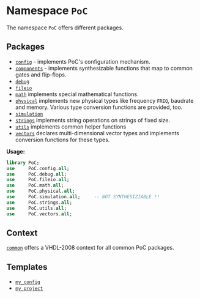 # Namespace `PoC`

The namespace `PoC` offers different packages.

## Packages

 -  [`config`][config] - implements PoC's configuration mechanism.
 -  [`components`][components] - implements synthesizable functions
    that map to common gates and flip-flops.
 -  [`debug`][debug]
 -  [`fileio`][fileio]
 -  [`math`][math] implements special mathematical functions.
 -  [`physical`][physical] implements new physical types like frequency
    `FREQ`, baudrate and memory. Various type conversion functions are
    provided, too. 
 -  [`simulation`][simulation] 
 -  [`strings`][strings] implements string operations on strings of fixed size.
 -  [`utils`][utils] implements common helper functions
 -  [`vectors`][vectors] declares multi-dimensional vector types and
    implements conversion functions for these types. 

**Usage:**

```VHDL
library PoC;
use     PoC.config.all;
use     PoC.debug.all;
use     PoC.fileio.all;
use     PoC.math.all;
use     PoC.physical.all;
use     PoC.simulation.all;		-- NOT SYNTHESIZIABLE !!
use     PoC.strings.all;
use     PoC.utils.all;
use     PoC.vectors.all;
```


## Context

[`common`][common] offers a VHDL-2008 context for all common PoC packages.


## Templates

 - [`my_config`][my_config]
 - [`my_project`][my_project]


 [config]:			config.vhdl
 [components]:	components.vhdl
 [debug]:				debug.vhdl
 [fileio]:			fileio.vhdl
 [math]:				math.vhdl
 [physical]:		physical.vhdl
 [simulation]:	simulation.vhdl
 [strings]:			strings.vhdl
 [utils]:				utils.vhdl
 [vectors]:			vectors.vhdl

 [common]:			common.vhdl

 [my_config]:		my_config.vhdl.template
 [my_project]:	my_project.vhdl.template
